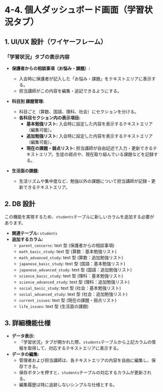 # 4-4. 個人ダッシュボード画面（学習状況タブ）

## 1. UI/UX 設計（ワイヤーフレーム）

### 「学習状況」タブの表示内容

- **保護者からの相談事項（お悩み・課題）:**

  - 入会時に保護者が記入した「お悩み・課題」をテキストエリアに表示する。
  - 担当講師がこの内容を編集・追記できるようにする。

- **科目別 課題管理:**

  - 科目ごと（算数、国語、理科、社会）にセクションを分ける。
  - **各科目セクション内の表示項目:**
    - **基本勉強リスト:** 入会時に設定した内容を表示するテキストエリア（編集可能）。
    - **追加勉強リスト:** 入会時に設定した内容を表示するテキストエリア（編集可能）。
    - **現在の課題・弱点リスト:** 担当講師が自由記述で入力・更新できるテキストエリア。生徒の弱点や、現在取り組んでいる課題などを記録する。

- **生活面の課題:**
  - 生活リズムや集中度など、勉強以外の課題について担当講師が記録・更新できるテキストエリア。

## 2. DB 設計

この機能を実現するため、`students`テーブルに新しいカラムを追加する必要があります。

- **関連テーブル:** `students`
- **追加するカラム:**
  - `parent_concerns`: text 型 (保護者からの相談事項)
  - `math_basic_study`: text 型 (算数：基本勉強リスト)
  - `math_advanced_study`: text 型 (算数：追加勉強リスト)
  - `japanese_basic_study`: text 型 (国語：基本勉強リスト)
  - `japanese_advanced_study`: text 型 (国語：追加勉強リスト)
  - `science_basic_study`: text 型 (理科：基本勉強リスト)
  - `science_advanced_study`: text 型 (理科：追加勉強リスト)
  - `social_basic_study`: text 型 (社会：基本勉強リスト)
  - `social_advanced_study`: text 型 (社会：追加勉強リスト)
  - `current_issues`: text 型 (現在の課題・弱点リスト)
  - `life_issues`: text 型 (生活面の課題)

## 3. 詳細機能仕様

- **データ表示:**
  - 「学習状況」タブが開かれた際、`students`テーブルから上記カラムの情報を取得して、対応するテキストエリアに表示する。
- **データの編集:**
  - 管理者および担当講師は、各テキストエリアの内容を自由に編集し、保存できる。
  - 保存ボタンを押すと、`students`テーブルの対応するカラムが更新される。
  - 編集履歴は特に追跡しないシンプルな仕様とする。
